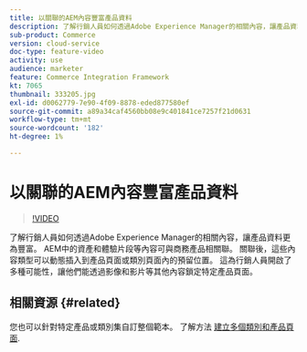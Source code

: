 ```yaml
---
title: 以關聯的AEM內容豐富產品資料
description: 了解行銷人員如何透過Adobe Experience Manager的相關內容，讓產品資料更為豐富。 AEM中的資產和體驗片段等內容可與商務產品相關聯。 關聯後，這些內容類型可以動態插入到產品頁面或類別頁面內的預留位置。 這為行銷人員開啟了多種可能性，讓他們能透過影像和影片等其他內容鎖定特定產品頁面。
sub-product: Commerce
version: cloud-service
doc-type: feature-video
activity: use
audience: marketer
feature: Commerce Integration Framework
kt: 7065
thumbnail: 333205.jpg
exl-id: d0062779-7e90-4f09-8878-eded877580ef
source-git-commit: a89a34caf4560bb08e9c401841ce7257f21d0631
workflow-type: tm+mt
source-wordcount: '182'
ht-degree: 1%

---
```


# 以關聯的AEM內容豐富產品資料

>[!VIDEO](https://video.tv.adobe.com/v/333205/?quality=12&learn=on)

了解行銷人員如何透過Adobe Experience Manager的相關內容，讓產品資料更為豐富。 AEM中的資產和體驗片段等內容可與商務產品相關聯。 關聯後，這些內容類型可以動態插入到產品頁面或類別頁面內的預留位置。 這為行銷人員開啟了多種可能性，讓他們能透過影像和影片等其他內容鎖定特定產品頁面。

## 相關資源 {#related}

您也可以針對特定產品或類別集自訂整個範本。 了解方法 [建立多個類別和產品頁面](./multi-template-usage.md).
